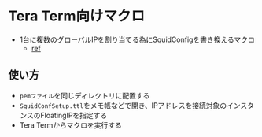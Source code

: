 # Tera Term向けマクロ
- 1台に複数のグローバルIPを割り当てる為にSquidConfigを書き換えるマクロ
  - [ref](https://meetup-jp.toast.com/2558)

## 使い方
- `pemファイル`を同じディレクトリに配置する
- `SquidConfSetup.ttl`をメモ帳などで開き、IPアドレスを接続対象のインスタンスのFloatingIPを指定する
- Tera Termからマクロを実行する